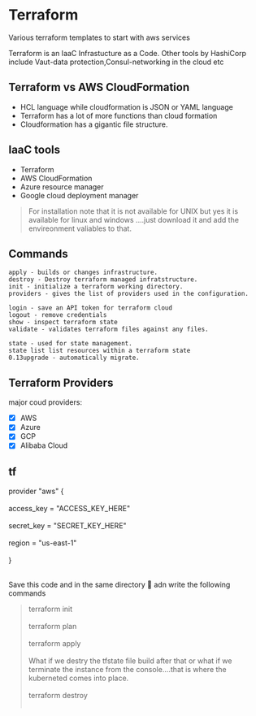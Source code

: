 # Terraform
Various terraform templates to start with aws services

Terraform is an IaaC Infrastucture as a Code.
Other tools by HashiCorp include Vaut-data protection,Consul-networking in the cloud etc

## Terraform vs AWS CloudFormation
* HCL language while cloudformation is JSON or YAML language
* Terraform has a lot of more functions than cloud formation
* Cloudformation has a gigantic file structure.

## IaaC tools
* Terraform
* AWS CloudFormation
* Azure resource manager
* Google cloud deployment manager

> For installation note that it is not available for UNIX but yes it is available for linux and windows ....just download it and add the envireonment valiables to that.

## Commands
```
apply - builds or changes infrastructure.
destroy - Destroy terraform managed infratstructure.
init - initialize a terraform working directory.
providers - gives the list of providers used in the configuration.
```
```
login - save an API token for terraform cloud
logout - remove credentials
show - inspect terraform state
validate - validates terraform files against any files.
```
```
state - used for state management.
state list list resources within a terraform state
0.13upgrade - automatically migrate.
```
## Terraform Providers
major coud providers:
- [x] AWS
- [x] Azure
- [x] GCP
- [x] Alibaba Cloud
## tf
provider "aws" {<br></br>
  access_key = "ACCESS_KEY_HERE"<br></br>
  secret_key = "SECRET_KEY_HERE"<br></br>
  region     = "us-east-1"<br></br>
}<br></br>

Save this code and in the same directory :file_folder: adn write the following commands

>terraform init <br></br>
>terraform plan<br></br>
>terraform apply<br></br>
What if we destry the tfstate file build after that or what if we terminate the instance from the console....that is where the kuberneted comes into place.<br></br>
>terraform destroy<br></br>












